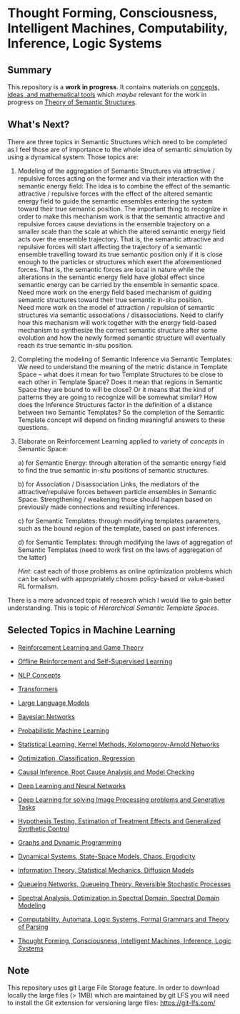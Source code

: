 # Thought Forming, Consciousness, Intelligent Machines, Computability, Inference, Logic Systems
## Summary

This repository is a **work in progress**. 
It contains materials on [concepts, ideas, and mathematical tools](https://github.com/dimitarpg13/aiconcepts/blob/master/Resources.md) which _maybe_ relevant for the work in progress on [Theory of Semantic Structures](https://github.com/dimitarpg13/aiconcepts/tree/master/docs/SemanticStructures/README.md). 

## What's Next?

There are three topics in Semantic Structures which need to be completed as I feel those are of importance to the whole idea of semantic simulation by using a dynamical system. Those topics are:

1) Modeling of the aggregation of Semantic Structures via attractive / repulsive forces acting on the former and via their interaction with the semantic energy field:
The idea is to combine the effect of the semantic attractive / repulsive forces with the effect of the altered semantic energy field to guide the semantic ensembles entering the system toward their true semantic position. The important thing to recognize in order to make this mechanism work is that the semantic attractive and repulsive forces cause deviations in the ensemble trajectory on a smaller scale than the scale at which the altered semantic energy field acts over the ensemble trajectory. That is, the semantic attractive and repulsive forces will start affecting the trajectory of a semantic ensemble travelling toward its true semantic position only if it is close enough to the particles or structures which exert the aforementioned forces. That is, the semantic forces are local in nature while the alterations in the semantic energy field have global effect since semantic energy can be carried by the ensemble in semantic space. 
Need more work on the energy field based mechanism of guiding semantic structures toward their true semantic in-situ position.  
Need more work on the model of attraction / repulsion of semantic structures via semantic associations / disassociations. Need to clarify how this mechanism will work together with the energy field-based mechanism to synthesize the correct semantic structure after some evolution and how the newly formed semantic structure will eventually reach its true semantic in-situ position.

2) Completing the modeling of Semantic Inference via Semantic Templates:
We need to understand the meaning of the metric distance in Template Space – what does it mean for two Template Structures to be close to each other in Template Space? Does it mean that regions in Semantic Space they are bound to will be close? Or it means that the kind of patterns they are going to recognize will be somewhat similar? How does the Inference Structures factor in the definition of a distance between two Semantic Templates? So the completion of the Semantic Template concept will depend on finding meaningful answers to these questions.

3) Elaborate on Reinforcement Learning applied to variety of _concepts_ in Semantic Space:

   a) for Semantic Energy: through alteration of the semantic energy field to find the true semantic in-situ positions of semantic structures.

   b) for Association / Disassociation Links, the mediators of the attractive/repulsive forces between particle ensembles in Semantic Space. Strengthening / weakening those should happen based on previously made connections and resulting inferences.

   c) for Semantic Templates: through modifying templates parameters, such as the bound region of the template, based on past inferences.

   d) for Semantic Templates: through modifying the laws of aggregation of Semantic Templates (need to work first on the laws of aggregation of the latter)
   
   _Hint_: cast each of those problems as online optimization problems which can be solved with appropriately chosen policy-based or value-based RL formalism.

There is a more advanced topic of research which I would like to gain better understanding. This is topic of _Hierarchical Semantic Template Spaces_. 


## Selected Topics in Machine Learning
 
 * [Reinforcement Learning and Game Theory](https://github.com/dimitarpg13/reinforcement_learning_and_game_theory/blob/main/ReinforcementLearningAndGameTheoryResources.md)

 * [Offline Reinforcement and Self-Supervised Learning](https://github.com/dimitarpg13/self_supervised_learning/blob/main/SelfSupervisedLearningResources.md)

 * [NLP Concepts](https://github.com/dimitarpg13/nlp_concepts/blob/main/NLPResources.md)
 
 * [Transformers](https://github.com/dimitarpg13/transformers_intro/blob/main/TransformersResources.md)
 
 * [Large Language Models](https://github.com/dimitarpg13/large_language_models/blob/main/LargeLanguageModelsResources.md)
 
 * [Bayesian Networks](https://github.com/dimitarpg13/learning_bayesian_networks/blob/main/LearningBayesianNetworksResources.md)
 
 * [Probabilistic Machine Learning](https://github.com/dimitarpg13/probabilistic_machine_learning/blob/main/ProbabilisticMachineLearningResources.md)

 * [Statistical Learning, Kernel Methods, Kolomogorov-Arnold Networks](https://github.com/dimitarpg13/statistical_learning_and_kernel_methods/blob/main/Resources.md)

 * [Optimization, Classification, Regression](https://github.com/dimitarpg13/optimization_classification_regression/blob/main/Resources.md)
 
 * [Causal Inference, Root Cause Analysis and Model Checking](https://github.com/dimitarpg13/root_cause_analysis_and_model_checking/blob/main/RootCauseAnalysisResources.md)

 * [Deep Learning and Neural Networks](https://github.com/dimitarpg13/deep_learning_and_neural_networks/blob/main/Resources.md)

 * [Deep Learning for solving Image Processing problems and Generative Tasks](https://github.com/dimitarpg13/deep_learning_for_image_processing/blob/main/Resources.md)

 * [Hypothesis Testing, Estimation of Treatment Effects and Generalized Synthetic Control](https://github.com/dimitarpg13/generalized_synthetic_control_for_testops/blob/main/Resources.md)
 
 * [Graphs and Dynamic Programming](https://github.com/dimitarpg13/graphs_and_dynamic_programming/blob/master/Resources.md)

 * [Dynamical Systems, State-Space Models, Chaos, Ergodicity](https://github.com/dimitarpg13/dynamical_systems_and_ergodicity/blob/main/Resources.md)

 * [Information Theory, Statistical Mechanics, Diffusion Models](https://github.com/dimitarpg13/information_theory_and_statistical_mechanics/blob/main/Resources.md)

 * [Queueing Networks, Queueing Theory, Reversible Stochastic Processes](https://github.com/dimitarpg13/queueing_theory/blob/main/Resources.md)

 * [Spectral Analysis, Optimization in Spectral Domain, Spectral Domain Modeling](https://github.com/dimitarpg13/spectral_analysis/blob/main/Resources.md)

 * [Computability, Automata, Logic Systems, Formal Grammars and Theory of Parsing](https://github.com/dimitarpg13/computability_and_logic_systems/blob/main/Resources.md)

 * [Thought Forming, Consciousness, Intelligent Machines, Inference, Logic Systems](https://github.com/dimitarpg13/aiconcepts/blob/master/Resources.md)


## Note
This repository uses git Large File Storage feature. In order to download locally the large files (> 1MB) which are maintained by git LFS you will need to install the Git extension for versioning large files: https://git-lfs.com/ 

